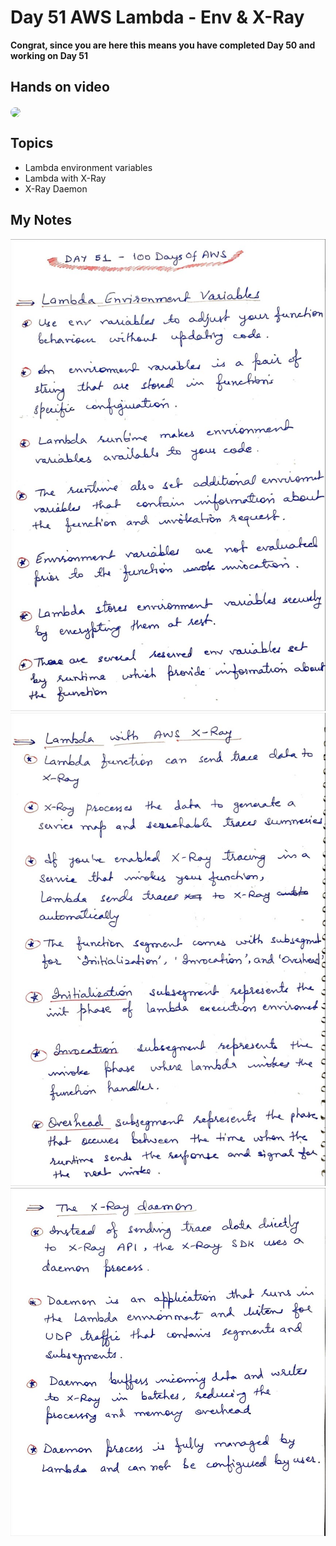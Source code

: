 # Day 51 AWS Lambda - Env & X-Ray

**Congrat, since you are here this means you have completed Day 50 and working on Day 51**

## Hands on video
<a href="https://youtu.be/JXnaCW_p2rM">
<img src="https://i3.ytimg.com/vi/JXnaCW_p2rM/hqdefault.jpg" align="center" width="200" style="border-radius:40px" />
</a>

## Topics
  - Lambda environment variables
  - Lambda with X-Ray
  - X-Ray Daemon

## My Notes
  ![1](./images/66cca118abf9edc500df66160f0505afa4e927e1.jpeg)
  ![2](./images/0b91cce7eb69dc111d5ceacdde7d44d751be8521.jpeg)
  ![3](./images/12e417d1e5b9ef22247c4da52e9ee951958bc658.jpeg)
